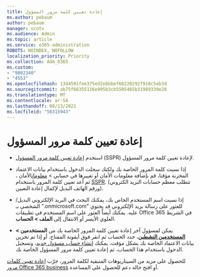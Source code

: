 ```yaml
---
title: إعادة تعيين كلمة مرور المسؤول
ms.author: pebaum
author: pebaum
manager: scotv
ms.audience: Admin
ms.topic: article
ms.service: o365-administration
ROBOTS: NOINDEX, NOFOLLOW
localization_priority: Priority
ms.collection: Adm_O365
ms.custom:
- "9002340"
- "4553"
ms.openlocfilehash: 13d4591fee375ed2ebbbef68220292f910c5eb3d
ms.sourcegitcommit: ab75f66355116e995b3cb5505465b31989339e28
ms.translationtype: MT
ms.contentlocale: ar-SA
ms.lasthandoff: 08/13/2021
ms.locfileid: "58315943"
---
```

# <a name="admin-password-reset"></a>إعادة تعيين كلمة مرور المسؤول

- استخدم [إعادة تعيين كلمة مرور المسؤول](https://passwordreset.microsoftonline.com/) (SSPR) لإعادة تعيين كلمة مرور المسؤول.

- إذا نسيت كلمة المرور الخاصة بك ولكنك سجلت الدخول باستخدام بيانات الاعتماد المخزنة مؤقتا، قم بإضافة معلومات الأمان أو تغييرها في حسابي > [معلومات](https://mysignins.microsoft.com/security-info)الأمان ، ثم أعد تعيين كلمة المرور باستخدام [SSPR](https://passwordreset.microsoftonline.com/). (تتطلب معظم حسابات البريد الكتروني ورقم الهاتف البديل لإكمال إعادة التعيين).

- إذا نسيت اسم المستخدم الخاص بك، يمكنك البحث في البريد الإلكتروني البديل/الشخصي بـ ".onmicrosoft.com" للعثور على رسالة بريد الإلكتروني قد يحتوي عليه.  يمكنك أيضاً العثور على اسم المستخدم في تطبيقات Office 365 في الشريط العلوي الأيسر أو الانتقال إلى **الملف > الحساب**.

- يمكن لمسؤول آخر إعادة تعيين كلمة المرور الخاصة بك من **المستخدمين > [المستخدمين النشطين](https://portal.office.com/adminportal/home#/users)**، حدد الحساب ثم انقر فوق أيقونة المفتاح.  أو إذا تم تخزين بيانات الاعتماد الخاصة بك بشكل مؤقت، يمكنك [إنشاء حساب مسؤول جديد](https://portal.office.com/adminportal/home#/users)، وتسجيل الدخول باستخدام هذا الحساب، ثم إعادة تعيين كلمة مرور المسؤول الخاصة بك.

للحصول على مزيد من السيناريوهات المتبقية لكلمة المرور، جرّب [إعادة تعيين كلمات مرور Office 365 business](https://docs.microsoft.com/microsoft-365/admin/add-users/reset-passwords) أو افتح حالة دعم للحصول على المساعدة.
